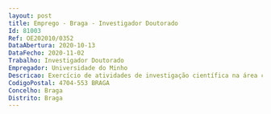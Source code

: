 ```yaml
--- 
layout: post
title: Emprego - Braga - Investigador Doutorado
Id: 81003
Ref: OE202010/0352
DataAbertura: 2020-10-13
DataFecho: 2020-11-02
Trabalho: Investigador Doutorado
Empregador: Universidade do Minho
Descricao: Exercício de atividades de investigação científica na área científica de Física, no âmbito do projeto NanoStim  Nanomaterials for wearable based integrated biostimulation, Ref.ª POCI 01 0247 FEDER 045908, cofinanciado pelo Fundo Europeu de Desenvolvimento Regional (FEDER), através do Programa Operacional de Competitividade e Internacionalização (POCI) – COMPETE 2020, de Portugal 2020 com vista ao desenvolvimento de um sistema de elétrodos secos, baseados em filmes finosnanoestruturados, para reabilitação muscular de idosos, a partir da aquisição e interpretação de sinais eletromiográficos.
CodigoPostal: 4704-553 BRAGA
Concelho: Braga
Distrito: Braga
--- 
```

